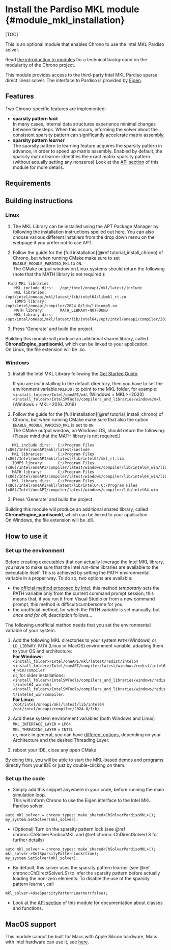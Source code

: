 Install the Pardiso MKL module {#module_mkl_installation}
==========================

[TOC]

This is an optional module that enables Chrono to use the Intel MKL Pardiso solver.

Read [the introduction to modules](modularity.html) for a technical background on the modularity of the Chrono project.

This module provides access to the third-party Intel MKL Pardiso sparse direct linear solver.
The interface to Pardiso is provided by [Eigen](https://eigen.tuxfamily.org/dox/classEigen_1_1PardisoLU.html).

## Features

Two Chrono-specific features are implemented:
- **sparsity pattern _lock_**<br>
	In many cases, internal data structures experience minimal changes between timesteps. When this occurs, informing the solver about the consistent sparsity pattern can significantly accelerate matrix assembly.
- **sparsity pattern _learner_**<br>
    The sparsity pattern \e learning feature acquires the sparsity pattern in advance, in order to speed up matrix assembly. Enabled by default, the sparsity matrix learner identifies the exact matrix sparsity pattern (without actually setting any nonzeros)
Look at the [API section](group__mkl__module.html) of this module for more details.

## Requirements
[Intel MKL Library]: https://software.intel.com/en-us/mkl

## Building instructions

### Linux
1. The MKL Library can be installed using the APT Package Manager by following the installation instructions spelled out [here](https://www.intel.com/content/www/us/en/developer/tools/oneapi/onemkl-download.html?operatingsystem=linux&distributions=aptpackagemanager). You can also choose various different Installers from the drop down menu on the webpage if you prefer not to use APT.  

2. Follow the guide for the [full installation](@ref tutorial_install_chrono) of Chrono, but when running CMake make sure to set `ENABLE_MODULE_PARDISO_MKL` to `ON`.<br>
    The CMake output window on Linux systems should return the following (note that the MATH library is not required.):
~~~~~
 Find MKL libraries
    MKL include dirs:   /opt/intel/oneapi/mkl/latest/include
    MKL libraries:      /opt/intel/oneapi/mkl/latest/lib/intel64/libmkl_rt.so
    IOMP5 library:      /opt/intel/oneapi/compiler/2024.0/lib/libiomp5.so
    MATH library:       MATH_LIBRARY-NOTFOUND
    MKL library dirs:   /opt/intel/oneapi/mkl/latest/lib/intel64;/opt/intel/oneapi/compiler/2024.0/lib
~~~~~  

3. Press 'Generate' and build the project.

Building this module will produce an additional shared library, called **ChronoEngine_pardisomkl**, which can be linked to your application.<br>
On Linux, the file extension will be .so.

### Windows
1. Install the Intel MKL Library following the [Get Started Guide](https://software.intel.com/content/www/us/en/develop/documentation/get-started-with-mkl-for-dpcpp/top.html). 

   If you are *not* installing to the default directory, then you have to set the environment variable `MKLROOT` to point to the MKL folder, for example:<br>
    `<install_folder>/Intel/oneAPI/mkl` (Windows + MKL>=2020)<br>
	`<install_folder>/IntelSWTools/compilers_and_libraries/windows/mkl` (Windows + MKL=2016..2019)
	
2. Follow the guide for the [full installation](@ref tutorial_install_chrono) of Chrono, but when running CMake make sure that also the option `ENABLE_MODULE_PARDISO_MKL` is set to `ON`.<br>
    The CMake output window, on Windows OS, should return the following:<br>(Please mind that the MATH library is not required.)
~~~~~
   MKL include dirs:   C:/Program Files (x86)/Intel/oneAPI/mkl/latest/include
   MKL libraries:      C:/Program Files (x86)/Intel/oneAPI/mkl/latest/lib/intel64/mkl_rt.lib
   IOMP5 library:      C:/Program Files (x86)/Intel/oneAPI/compiler/latest/windows/compiler/lib/intel64_win/libiomp5md.lib
   MATH library:       C:/Program Files (x86)/Intel/oneAPI/compiler/latest/windows/compiler/lib/intel64_win/libmmd.lib
   MKL library dirs:   C:/Program Files (x86)/Intel/oneAPI/mkl/latest/lib/intel64;C:/Program Files (x86)/Intel/oneAPI/compiler/latest/windows/compiler/lib/intel64_win
~~~~~

3. Press 'Generate' and build the project.

Building this module will produce an additional shared library, called **ChronoEngine_pardisomkl**, which can be linked to your application.<br>
On Windows, the file extension will be .dll.


## How to use it

### Set up the environment

Before creating executables that can actually leverage the Intel MKL library, you have to make sure that the Intel _run-time_ libraries are available to the executable itself. This is achieved by setting the PATH environmental variable in a proper way. To do so, two options are available:
+ the [official method proposed by Intel](https://software.intel.com/content/www/us/en/develop/documentation/onemkl-windows-developer-guide/top/getting-started/setting-environment-variables.html); this method _temporarly_ sets the PATH variable only from the current command prompt session; this means that, if you run it from Visual Studio or from a new command prompt, this method is difficult/cumbersome for you;
+ the unofficial method, for which the PATH variable is set manually, but _once and for all_; description follows...

The following unofficial method needs that you set the environmental variable of your system.

1. Add the following MKL directories to your system `PATH` (Windows) or `LD_LIBRARY_PATH` (Linux or MacOS) environment variable, adapting them to your OS and architecture:<br>
	**For Windows:**<br>
	`<install_folder>/Intel/oneAPI/mkl/latest/redist/intel64`<br>
	`<install_folder>/Intel/oneAPI/compiler/latest/windows/redist/intel64_win/compiler`<br>
	or, for older installations:<br>
	`<install_folder>/IntelSWTools/compilers_and_libraries/windows/redist/intel64_win/mkl`<br>
	`<install_folder>/IntelSWTools/compilers_and_libraries/windows/redist/intel64_win/compiler`.<br>
	**For Linux:**<br>
	`/opt/intel/oneapi/mkl/latest/lib/intel64`<br>
	`/opt/intel/oneapi/compiler/2024.0/lib/`
	
1. Add these system environment variables (both Windows and Linux)<br>
	`MKL_INTERFACE_LAYER` = `LP64`<br>
	`MKL_THREADING_LAYER` = `INTEL`<br>
	or, more in general, you can have [different options](https://software.intel.com/en-us/mkl-linux-developer-guide-dynamically-selecting-the-interface-and-threading-layer), depending on your Architecture and the desired Threading Layer.

2. reboot your IDE, close any open CMake

By doing this, you will be able to start the MKL-based demos and programs directly from your IDE or just by double-clicking on them.

### Set up the code

- Simply add this snippet anywhere in your code, before running the main simulation loop.<br>
This will inform Chrono to use the Eigen interface to the Intel MKL Pardiso solver.
~~~{.cpp}
auto mkl_solver = chrono_types::make_shared<ChSolverPardisoMKL>();
my_system.SetSolver(mkl_solver);
~~~


- (Optional) Turn on the sparsity pattern lock (see @ref chrono::ChSolverPardisoMKL and @ref chrono::ChDirectSolverLS for further details)
~~~{.cpp}
auto mkl_solver = chrono_types::make_shared<ChSolverPardisoMKL>();
mkl_solver->SetSparsityPatternLock(true);
my_system.SetSolver(mkl_solver);
~~~


- By default, this solver uses the sparsity pattern learner (see @ref chrono::ChDirectSolverLS) to infer the sparsity pattern before actually loading the non-zero elements.  To disable the use of the sparsity pattern learner, call 
~~~{.cpp}
mkl_solver->UseSparsityPatternLearner(false);
~~~


- Look at the [API section](group__mkl__module.html) of this module for documentation about classes and functions.

## MacOS support

This module cannot be built for Macs with Apple Silicon hardware, Macs with Intel hardware can use it, see [here](https://www.intel.com/content/www/us/en/docs/onemkl/developer-guide-macos/2024-0/overview.html).
